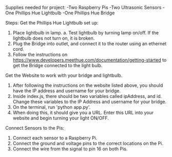 
Supplies needed for project:
	-Two Raspberry Pis
	-Two Ultrasonic Sensors
	-One Phillips Hue Lightbulb
	-One Phillips Hue Bridge

Steps:
Get the Phillips Hue Lightbulb set up:
1. Place lightbulb in lamp.
	a. Test lightbulb by turning lamp on/off. If the lightbulb does not turn on, it is broken.
2. Plug the Bridge into outlet, and connect it to the router using an ethernet cord. 
3. Follow the instructions on https://www.developers.meethue.com/documentation/getting-started to get the Bridge connected to the light bulb. 

Get the Website to work with your bridge and lightbulb. 
1. After following the instructions on the website listed above, you should have the IP address and username for your bridge.
2. Inside index.js, there should be two variables called ipAddress, and id. Change these variables to the IP Address and username for your bridge. 
3. On the terminal, run 'python app.py'.
4. When doing this, it should give you a URL. Enter this URL into your website and begin turning your light ON/OFF.


Connect Sensors to the Pis:
1. Connect each sensor to a Raspberry Pi.
2. Connect the ground and voltage pins to the correct locations on the Pi.
3. Connect the wire from the signal to pin 16 on both Pis. 



